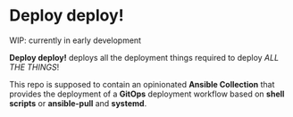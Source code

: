 # Deploy deploy!

WIP: currently in early development

**Deploy deploy!** deploys all the deployment things required to deploy *ALL THE THINGS*!

This repo is supposed to contain an opinionated **Ansible Collection** that provides the deployment of a **GitOps** deployment workflow based on **shell scripts** or **ansible-pull** and **systemd**.
